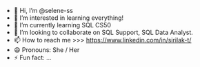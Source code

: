 - 👋 Hi, I’m @selene-ss
- 👀 I’m interested in learning everything!
- 🌱 I’m currently learning SQL CS50
- 💞️ I’m looking to collaborate on SQL Support, SQL Data Analyst.
- 📫 How to reach me >>> https://www.linkedin.com/in/sirilak-t/
- 😄 Pronouns: She / Her
- ⚡ Fun fact: ...

<!---
selene-ss/selene-ss is a ✨ special ✨ repository because its `README.md` (this file) appears on your GitHub profile.
You can click the Preview link to take a look at your changes.
--->
